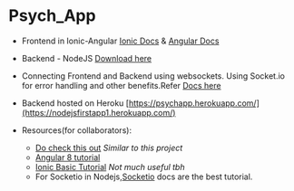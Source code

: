 # Psych_App
* Frontend in Ionic-Angular [Ionic Docs](https://ionicframework.com/)  & [Angular Docs](https://angular.io/docs)
* Backend - NodeJS  [Download here](https://nodejs.org/)
* Connecting Frontend and Backend using websockets. Using Socket.io for error handling and other benefits.Refer [Docs here](https://socket.io/docs/)
* Backend hosted on Heroku [https://psychapp.herokuapp.com/](https://nodejsfirstapp1.herokuapp.com/)

* Resources(for collaborators):
  * [Do check this out](https://www.youtube.com/watch?v=5Ltug2phHog) *Similar to this project*
  * [Angular 8 tutorial](https://www.youtube.com/playlist?list=PLC3y8-rFHvwhBRAgFinJR8KHIrCdTkZcZ)
  * [Ionic Basic Tutorial](https://www.youtube.com/watch?v=r2ga-iXS5i4) *Not much useful tbh*
  * For Socketio in Nodejs,[Socketio](https://socket.io/docs/server-initialization/#With-Express) docs are the best tutorial.


